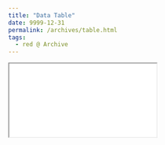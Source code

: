 ```yaml
---
title: "Data Table"
date: 9999-12-31
permalink: /archives/table.html
tags:
  - red @ Archive
---
```


<div class="tableview">
  <iframe class="tableview" src="/tableview/?data=/files/table/data.json&columns=/files/table/meta.json"></iframe>
</div>
